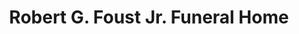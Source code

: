 ---
title: "Robert G. Foust Jr. Funeral Home"
url: /trevorton/robert-g-foust-jr-funeral-home/
shop: funeral directors
---